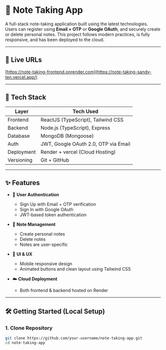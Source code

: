 # 📝 Note Taking App

A full-stack note-taking application built using the latest technologies. Users can register using **Email + OTP** or **Google OAuth**, 
and securely create or delete personal notes. This project follows modern practices, is fully responsive, and has been deployed to the cloud.

---

## 🚀 Live URLs

 [https://note-taking-frontend.onrender.com](https://note-taking-sandy-ten.vercel.app/)


---

## 🧰 Tech Stack

| Layer     | Tech Used                     |
|-----------|-------------------------------|
| Frontend  | ReactJS (TypeScript), Tailwind CSS |
| Backend   | Node.js (TypeScript), Express |
| Database  | MongoDB (Mongoose)            |
| Auth      | JWT, Google OAuth 2.0, OTP via Email |
| Deployment| Render + vercel (Cloud Hosting)        |
| Versioning| Git + GitHub                  |

---

## ✨ Features

- 🔐 **User Authentication**
  - Sign Up with Email + OTP verification
  - Sign In with Google OAuth
  - JWT-based token authentication

- 📝 **Note Management**
  - Create personal notes
  - Delete notes
  - Notes are user-specific

- 📱 **UI & UX**
  - Mobile responsive design
  - Animated buttons and clean layout using Tailwind CSS

- ☁️ **Cloud Deployment**
  - Both frontend & backend hosted on Render

---

## 🛠️ Getting Started (Local Setup)

### 1. Clone Repository

```bash
git clone https://github.com/your-username/note-taking-app.git
cd note-taking-app

